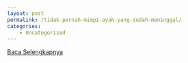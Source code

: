 ```yaml
---
layout: post
permalink: /tidak-pernah-mimpi-ayah-yang-sudah-meninggal/
categories:
    - Uncategorized
---
```


[Baca Selengkapnya](/05)